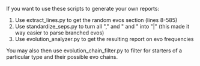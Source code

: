 If you want to use these scripts to generate your own reports:

1. Use extract_lines.py to get the random evos section (lines 8-585)
2. Use standardize_seps.py to turn all "," and " and " into "|" (this made it way easier to parse branched evos)
3. Use evolution_analyzer.py to get the resulting report on evo frequencies

You may also then use evolution_chain_filter.py to filter for starters of a particular type and their possible evo chains.
